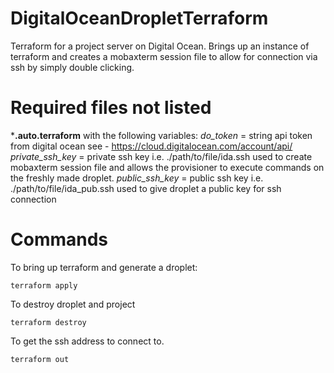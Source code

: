 # DigitalOceanDropletTerraform
Terraform for a project server on Digital Ocean.
Brings up an instance of terraform and creates a mobaxterm session file to allow for connection via ssh by simply double clicking.

# Required files not listed
***.auto.terraform** with the following variables: 
*do_token* = string api token from digital ocean see - https://cloud.digitalocean.com/account/api/
*private_ssh_key* = private ssh key i.e. ./path/to/file/ida.ssh used to create mobaxterm session file and allows the provisioner to execute commands on the freshly made droplet.
*public_ssh_key* = public ssh key i.e. ./path/to/file/ida_pub.ssh used to give droplet a public key for ssh connection


# Commands
To bring up terraform and generate a droplet:
```
terraform apply
```

To destroy droplet and project
```
terraform destroy
```

To get the ssh address to connect to.
```
terraform out
```
